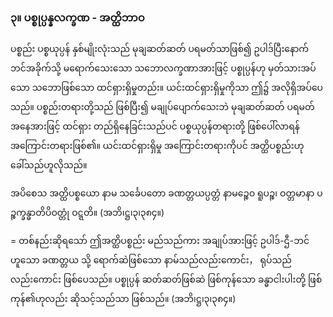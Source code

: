 ### ၃။ ပစ္စုပ္ပန္နလက္ခဏ - အတ္ထိဘာဝ

ပစ္စည်း ပစ္စယုပ္ပန် နှစ်မျိုးလုံးသည် မုချဆတ်ဆတ် ပရမတ်သာဖြစ်၍ ဥပါဒ်ပြီးနောက် ဘင်အခိုက်သို့ မရောက်သေးသော သဘောလက္ခဏာအားဖြင့် ပစ္စုပ္ပန်ဟု မှတ်သားအပ်သော သဘောဖြစ်သော ထင်ရှားရှိမှုတည်း။ 
ယင်းထင်ရှားရှိမှုကိုသာ ဤ၌ အလိုရှိအပ်ပေသည်။ 
ပစ္စည်းတရားတို့သည် ဖြစ်ပြီး၍ မချုပ်ပျောက်သေးဘဲ မုချဆတ်ဆတ် ပရမတ်အနေအားဖြင့် ထင်ရှား တည်ရှိနေခြင်းသည်ပင် ပစ္စယုပ္ပန်တရားတို့ ဖြစ်ပေါ်လာရန် အကြောင်းတရားဖြစ်၏။ 
ယင်းထင်ရှားရှိမှု အကြောင်းတရားကိုပင် အတ္ထိပစ္စည်းဟု ခေါ်သည်ဟူလိုသည်။

အပိစေသ အတ္ထိပစ္စယော နာမ သင်္ခေပတော ခဏတ္တယပ္ပတ္တံ နာမဉ္စေဝ ရူပဉ္စ၊ ဝတ္တမာနာ ပဉ္စက္ခန္ဓာတိပိဝတ္တုံ ဝဋ္ဋတိ။ (အဘိ၊ဋ္ဌ၊၃၊၃၈၄။)

= တစ်နည်းဆိုရသော် ဤအတ္ထိပစ္စည်း မည်သည်ကား အချုပ်အားဖြင့် ဥပါဒ်-ဌီ-ဘင် ဟူသော ခဏတ္တယ သို့ ရောက်ဆဲဖြစ်သော နာမ်သည်လည်းကောင်း， ရုပ်သည်လည်းကောင်း ဖြစ်ပေသည်။ 
ပစ္စုပ္ပန် ဆတ်ဆတ်ဖြစ်ဆဲ ဖြစ်ကုန်သော ခန္ဓာငါးပါးတို့ ဖြစ်ကုန်၏ဟုလည်း ဆိုသင့်သည်သာ ဖြစ်သည်။ (အဘိ၊ဋ္ဌ၊၃၊၃၈၄။)
